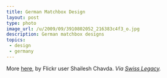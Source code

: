 ```yaml
---
title: German Matchbox Design
layout: post
type: photo
image_url: /u/2009/09/3910802052_216383c4f3_o.jpg
description: German matchbox designs
topics:
 - design
 - germany
---
```


More [here](http://www.flickr.com/photos/shaileshc/sets/72157622177325808/detail/), by Flickr user 
Shailesh Chavda.
_Via [Swiss Legacy](http://www.swisslegacy.com/index.php/2009/09/10/vintage-german-machtbox-design/)._